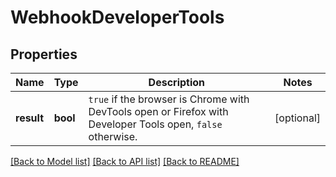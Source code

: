 # WebhookDeveloperTools

## Properties
Name | Type | Description | Notes
------------ | ------------- | ------------- | -------------
**result** | **bool** | `true` if the browser is Chrome with DevTools open or Firefox with Developer Tools open, `false` otherwise. | [optional] 

[[Back to Model list]](../../README.md#documentation-for-models) [[Back to API list]](../../README.md#documentation-for-api-endpoints) [[Back to README]](../../README.md)

